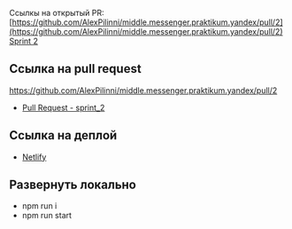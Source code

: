 Ссылкы на открытый PR: [https://github.com/AlexPilinni/middle.messenger.praktikum.yandex/pull/2](https://github.com/AlexPilinni/middle.messenger.praktikum.yandex/pull/2)
[Sprint 2](https://github.com/AlexPilinni/middle.messenger.praktikum.yandex/pull/2)

## Ссылка на pull request
https://github.com/AlexPilinni/middle.messenger.praktikum.yandex/pull/2
- [Pull Request - sprint_2](https://github.com/AlexPilinni/middle.messenger.praktikum.yandex/pull/2)

## Ссылка на деплой
- [Netlify](https://apilin.netlify.app/index/)

## Развернуть локально
- npm run i
- npm run start
